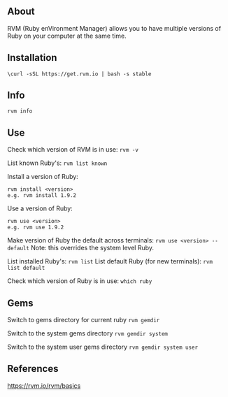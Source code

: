 About
-----
RVM (Ruby enVironment Manager) allows you to have multiple versions of Ruby on your computer at the same time.

Installation
------------
```\curl -sSL https://get.rvm.io | bash -s stable```

Info
----
```rvm info```

Use
---
Check which version of RVM is in use:
```rvm -v```

List known Ruby's:
```rvm list known```

Install a version of Ruby:
```
rvm install <version>
e.g. rvm install 1.9.2
```

Use a version of Ruby:
```
rvm use <version>
e.g. rvm use 1.9.2
```

Make version of Ruby the default across terminals:
```rvm use <version> --default```
Note:   this overrides the system level Ruby.

List installed Ruby's:
```rvm list```
List default Ruby (for new terminals):
```rvm list default```

Check which version of Ruby is in use:
```which ruby```

Gems
----
Switch to gems directory for current ruby
```rvm gemdir```

Switch to the system gems directory
```rvm gemdir system```

Switch to the system user gems directory
```rvm gemdir system user```

References
----------
https://rvm.io/rvm/basics